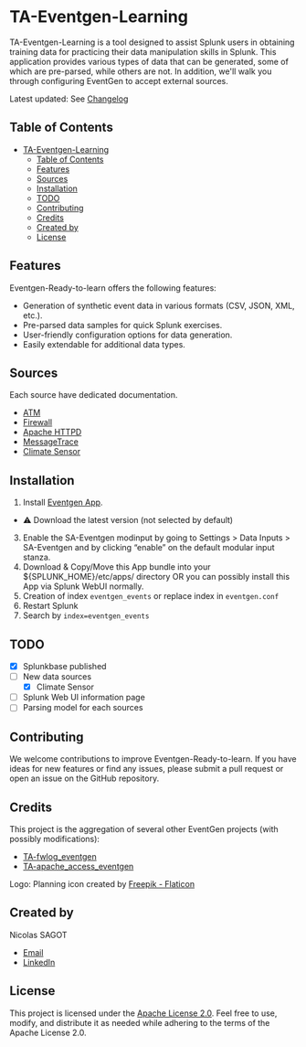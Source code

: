 # TA-Eventgen-Learning

TA-Eventgen-Learning is a tool designed to assist Splunk users in obtaining training data for practicing their data manipulation skills in Splunk. This application provides various types of data that can be generated, some of which are pre-parsed, while others are not. In addition, we'll walk you through configuring EventGen to accept external sources.

Latest updated: See [Changelog](./CHANGELOG.md)

## Table of Contents
- [TA-Eventgen-Learning](#ta-eventgen-learning)
  - [Table of Contents](#table-of-contents)
  - [Features](#features)
  - [Sources](#sources)
  - [Installation](#installation)
  - [TODO](#todo)
  - [Contributing](#contributing)
  - [Credits](#credits)
  - [Created by](#created-by)
  - [License](#license)

## Features

Eventgen-Ready-to-learn offers the following features:
- Generation of synthetic event data in various formats (CSV, JSON, XML, etc.).
- Pre-parsed data samples for quick Splunk exercises.
- User-friendly configuration options for data generation.
- Easily extendable for additional data types.

## Sources

Each source have dedicated documentation.

- [ATM](./doc/atm.md)
- [Firewall](./doc/firewall.md)
- [Apache HTTPD](./doc/httpd.md)
- [MessageTrace](./doc/messagetrace.md)
- [Climate Sensor](./doc/climate_sensors.md)

## Installation

1. Install [Eventgen App](https://splunkbase.splunk.com/app/1924).
  - ⚠️ Download the latest version (not selected by default)
3. Enable the SA-Eventgen modinput by going to Settings > Data Inputs > SA-Eventgen and by clicking “enable” on the default modular input stanza.
4. Download & Copy/Move this App bundle into your ${SPLUNK_HOME}/etc/apps/ directory OR you can possibly install this App via Splunk WebUI normally.
5. Creation of index `eventgen_events` or replace index in `eventgen.conf`
6. Restart Splunk
7. Search by `index=eventgen_events`

## TODO

- [X] Splunkbase published
- [ ] New data sources
  - [X] Climate Sensor
- [ ] Splunk Web UI information page
- [ ] Parsing model for each sources

## Contributing

We welcome contributions to improve Eventgen-Ready-to-learn. If you have ideas for new features or find any issues, please submit a pull request or open an issue on the GitHub repository.

## Credits

This project is the aggregation of several other EventGen projects (with possibly modifications):

 - [TA-fwlog_eventgen](https://splunkbase.splunk.com/app/6711)
 - [TA-apache_access_eventgen](https://splunkbase.splunk.com/app/6712)

Logo: Planning icon created by [Freepik - Flaticon](https://www.flaticon.com/free-icons/process")

## Created by

Nicolas SAGOT

- [Email](mailto:nicolas@nexera.xyz)
- [LinkedIn](https://www.linkedin.com/in/nsagot/)

## License

This project is licensed under the [Apache License 2.0](LICENSE). Feel free to use, modify, and distribute it as needed while adhering to the terms of the Apache License 2.0.
